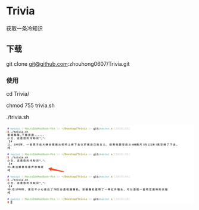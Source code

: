 # Trivia
获取一条冷知识


## 下载
git clone git@github.com:zhouhong0607/Trivia.git


### 使用
cd Trivia/

chmod 755 trivia.sh

./trivia.sh


![img](./other/tutorial.jpg)
